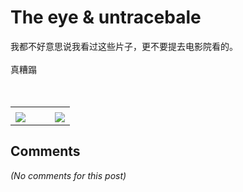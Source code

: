 # The eye &amp; untracebale

<div id="msgcns!B37A52AAF181A958!1136" class="bvMsg">我都不好意思说我看过这些片子，更不要提去电影院看的。<br /><br />真糟蹋<br /><br /><br /></div><table cellspacing="0" border="0"><tr><td></td></tr><tr><td valign="top"><a href="http://blufiles.storage.live.com/y1p211Vi72mhpbIH_XSuKWhVv4VZLJt6xZeDmo2_92emr6bGkgbpxOvpd2c3PU6PL_GWq2htV6mD3I" target="_blank" rel="WLPP;url=http://blufiles.storage.live.com/y1p211Vi72mhpbIH_XSuKWhVv4VZLJt6xZeDmo2_92emr6bGkgbpxOvpd2c3PU6PL_GWq2htV6mD3I;cnsid=cns&#033;B37A52AAF181A958&#033;1137"><img src="http://blufiles.storage.live.com/y1p211Vi72mhpbIH_XSuKWhVvLQyl-FsBnCLrT826MbNXe9-6LjbVMMJNOt1Tsb1jWUGNaDJiG6tUs" border="0" /></a></td><td width="15"></td><td valign="top"><a href="http://blufiles.storage.live.com/y1pqq5zrkf8xspRsLJIFNePMNTUfeS5bRKSnEQ_kU2eg4Jg6SqQYbajaNbycErffgcOU9B_CLuNRP4" target='_blank' rel="WLPP;url=http://blufiles.storage.live.com/y1pqq5zrkf8xspRsLJIFNePMNTUfeS5bRKSnEQ_kU2eg4Jg6SqQYbajaNbycErffgcOU9B_CLuNRP4;cnsid=cns&#033;B37A52AAF181A958&#033;1138"><img src="http://blufiles.storage.live.com/y1pqq5zrkf8xspRsLJIFNePMFZ_-xuMvIgilOAjR9MFtfz6tC7F2zRpay5M8CjUvPK8mKPiSRGfyqU" border="0" /></a></td></tr></table>

## Comments

*(No comments for this post)*
